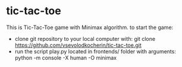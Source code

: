 # tic-tac-toe
This is Tic-Tac-Toe game with Minimax algorithm.
to start the game: 
- clone git repository to your local computer with:
git clone https://github.com/vsevolodkocherin/tic-tac-toe.git
- run the script play.py located in frontends/ folder with arguments:
python -m console -X human -O minimax